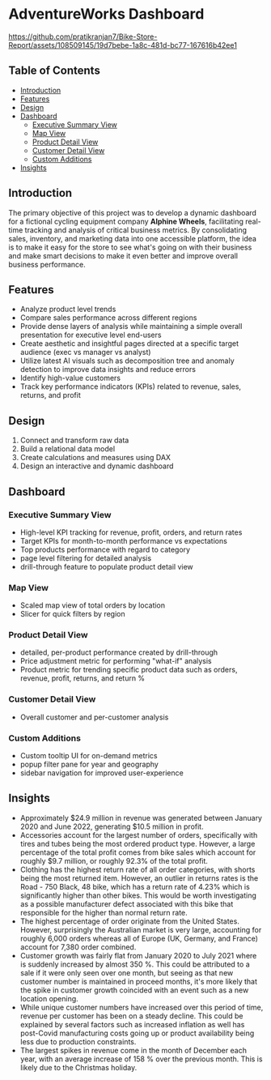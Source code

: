 # AdventureWorks Dashboard
https://github.com/pratikranjan7/Bike-Store-Report/assets/108509145/19d7bebe-1a8c-481d-bc77-167616b42ee1
## Table of Contents

- [Introduction](#introduction)
- [Features](#features)
- [Design](#design)
- [Dashboard](#dashboard)
  - [Executive Summary View](#executive-summary-view)
  - [Map View](#map-view)
  - [Product Detail View](#product-detail-view)
  - [Customer Detail View](#customer-detail-view)
  - [Custom Additions](#custom-additions)
- [Insights](#insights)

## Introduction


The primary objective of this project was to develop a dynamic dashboard for a fictional cycling equipment company <b>Alphine Wheels</b>, facilitating real-time tracking and analysis of critical business metrics. By consolidating sales, inventory, and marketing data into one accessible platform, the idea is to make it easy for the store to see what's going on with their business and make smart decisions to make it even better and improve overall business performance.


## Features

- Analyze product level trends
- Compare sales performance across different regions
- Provide dense layers of analysis while maintaining a simple overall presentation for executive level end-users
- Create aesthetic and insightful pages directed at a specific target audience (exec vs manager vs analyst)
- Utilize latest AI visuals such as decomposition tree and anomaly detection to improve data insights and reduce errors
- Identify high-value customers
- Track key performance indicators (KPIs) related to revenue, sales, returns, and profit

## Design

1. Connect and transform raw data
2. Build a relational data model
3. Create calculations and measures using DAX
4. Design an interactive and dynamic dashboard

## Dashboard

### Executive Summary View

- High-level KPI tracking for revenue, profit, orders, and return rates
- Target KPIs for month-to-month performance vs expectations
- Top products performance with regard to category
- page level filtering for detailed analysis
- drill-through feature to populate product detail view

### Map View

- Scaled map view of total orders by location
- Slicer for quick filters by region

### Product Detail View

- detailed, per-product performance created by drill-through
- Price adjustment metric for performing "what-if" analysis
- Product metric for trending specific product data such as orders, revenue, profit, returns, and return %

### Customer Detail View

- Overall customer and per-customer analysis

### Custom Additions

- Custom tooltip UI for on-demand metrics
- popup filter pane for year and geography
- sidebar navigation for improved user-experience

## Insights

 - Approximately $24.9 million in revenue was generated between January 2020 and June 2022, generating $10.5 million in profit.
 - Accessories account for the largest number of orders, specifically with tires and tubes being the most ordered product type. However, a large percentage of the total profit comes from bike sales which account for roughly $9.7 million, or roughly 92.3% of the total profit.
 - Clothing has the highest return rate of all order categories, with shorts being the most returned item. However, an outlier in returns rates is the Road - 750 Black, 48 bike, which has a return rate of 4.23% which is significantly higher than other bikes. This would be worth investigating as a possible manufacturer defect associated with this bike that responsible for the higher than normal return rate.
 - The highest percentage of order originate from the United States. However, surprisingly the Australian market is very large, accounting for roughly 6,000 orders whereas all of Europe (UK, Germany, and France) account for 7,380 order combined.
 - Customer growth was fairly flat from January 2020 to July 2021 where is suddenly increased by almost 350 %. This could be attributed to a sale if it were only seen over one month, but seeing as that new customer number is maintained in proceed months, it's more likely that the spike in customer growth coincided with an event such as a new location opening.
 - While unique customer numbers have increased over this period of time, revenue per customer has been on a steady decline. This could be explained by several factors such as increased inflation as well has post-Covid manufacturing costs going up or product availability being less due to production constraints.
 - The largest spikes in revenue come in the month of December each year, with an average increase of 158 % over the previous month. This is likely due to the Christmas holiday.

